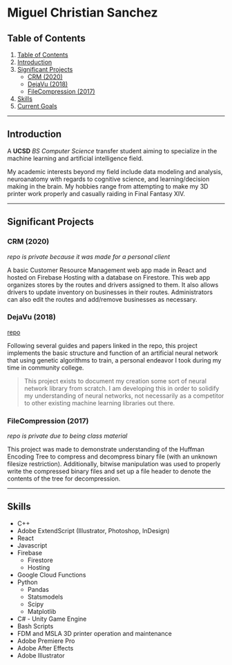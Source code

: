 # Miguel Christian Sanchez

## Table of Contents
  1. [Table of Contents](#table-of-contents)
  1. [Introduction](#introduction)
  1. [Significant Projects](#significant-projects)
     - [CRM (2020)](#crm-2020)
     - [DejaVu (2018)](#dejavu-2018)
     - [FileCompression (2017)](#filecompression-2017)
  1. [Skills](#skills)
  2. [Current Goals](#current-goals)

---
## Introduction
A **UCSD** *BS Computer Science* transfer student aiming to specialize in the machine learning and artificial intelligence field. 

My academic interests beyond my field include data modeling and analysis, neuroanatomy with regards to cognitive science, and learning/decision making in the brain. My hobbies range from attempting to make my 3D printer work properly and casually raiding in Final Fantasy XIV. 

---
## Significant Projects
### CRM (2020)
*repo is private because it was made for a personal client*

A basic Customer Resource Management web app made in React and hosted on Firebase Hosting with a database on Firestore. This web app organizes stores by the routes and drivers assigned to them. It also allows drivers to update inventory on businesses in their routes. Administrators can also edit the routes and add/remove businesses as necessary.

### DejaVu (2018)
[repo](https://github.com/mlgi/DejaVu)

Following several guides and papers linked in the repo, this project implements the basic structure and function of an artificial neural network that using genetic algorithms to train, a personal endeavor I took during my time in community college.

> This project exists to document my creation some sort of neural network library from scratch. I am developing this in order to solidify my understanding of neural networks, not necessarily as a competitor to other existing machine learning libraries out there. 

### FileCompression (2017)
*repo is private due to being class material*

This project was made to demonstrate understanding of the Huffman Encoding Tree to compress and decompress binary file (with an unknown filesize restriction). Additionally, bitwise manipulation was used to properly write the compressed binary files and set up a file header to denote the contents of the tree for decompression.

---
## Skills
- C++
- Adobe ExtendScript (Illustrator, Photoshop, InDesign)
- React
- Javascript
- Firebase
  - Firestore
  - Hosting
- Google Cloud Functions
- Python 
  - Pandas
  - Statsmodels
  - Scipy
  - Matplotlib
- C# - Unity Game Engine
- Bash Scripts
- FDM and MSLA 3D printer operation and maintenance
- Adobe Premiere Pro
- Adobe After Effects
- Adobe Illustrator
